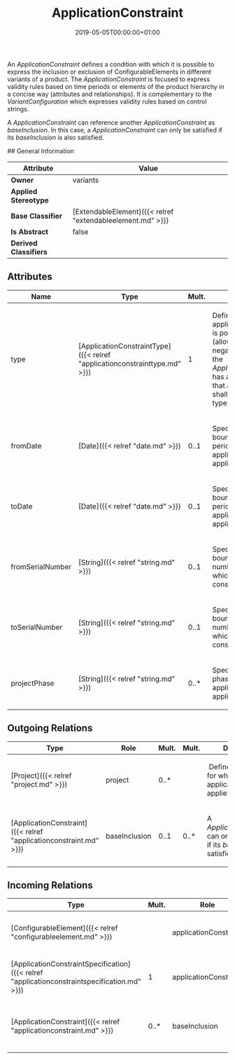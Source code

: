 ﻿---
title: ApplicationConstraint
toc: false
type: specs
date: "2019-05-05T00:00:00+01:00"
draft: false
menu_name: vec120

# Prev/next pager order (if `docs_section_pager` enabled in `params.toml`)
weight: 
---
<html>   <head>     </head>   <body>     <p> An <i>ApplicationConstraint</i> defines a condition with which it is possible to express the inclusion or exclusion of ConfigurableElements in different variants of a product. The <i>ApplicationConstraint </i>is focused to express validity rules based on time periods or elements of the product hierarchy in a concise way (attributes and relationships). It is complementary to the <i>VariantConfiguration</i> which expresses validity rules based on control strings.      </p>      <p> A <i>ApplicationConstraint </i>can reference another <i>ApplicationConstraint</i> as <i>baseInclusion</i>. In this case, a <i>ApplicationConstraint</i> can only be satisfied if its <i>baseInclusion </i>is also satisfied.      </p>  </body> </html>
## General Information

| Attribute               | Value |
|-------------------------|-------|
| **Owner**               | variants |
| **Applied Stereotype**  |   |
| **Base Classifier**     | [ExtendableElement]({{< relref "extendableelement.md" >}})<br/>  |
| **Is Abstract**         | false |
| **Derived Classifiers** |   |


## Attributes
|  Name  |  Type  |  Mult.  |  Description  |  Owning Classifier  |
|--------|--------|---------|---------------|--------------|
|type | [ApplicationConstraintType]({{< relref "applicationconstrainttype.md" >}}) | 1 | <html>   <head>     </head>   <body>     <p> Defines if the application constraint is positive (allowance) or negative (denial). If the <i>ApplicationConstraint </i>has a <i>baseInclusion</i> that <i>baseInclusion</i> shall define the same type.      </p>  </body> </html> | [ApplicationConstraint]({{< relref "applicationconstraint.md" >}}) |
|fromDate | [Date]({{< relref "date.md" >}}) | 0..1 | <html>   <head>     </head>   <body>     <p> Specifies the lower bound of the time period to which the application constraint applies.      </p>  </body> </html> | [ApplicationConstraint]({{< relref "applicationconstraint.md" >}}) |
|toDate | [Date]({{< relref "date.md" >}}) | 0..1 | <html>   <head>     </head>   <body>     <p> Specifies the upper bound of the time period to which the application constraint applies.      </p>  </body> </html> | [ApplicationConstraint]({{< relref "applicationconstraint.md" >}}) |
|fromSerialNumber | [String]({{< relref "string.md" >}}) | 0..1 | <html>   <head>     </head>   <body>     <p> Specifies the lower bound of a serial number range to which the application constraint applies.      </p>  </body> </html> | [ApplicationConstraint]({{< relref "applicationconstraint.md" >}}) |
|toSerialNumber | [String]({{< relref "string.md" >}}) | 0..1 | <html>   <head>     </head>   <body>     <p> Specifies the upper bound of a serial number range to which the application constraint applies.      </p>  </body> </html> | [ApplicationConstraint]({{< relref "applicationconstraint.md" >}}) |
|projectPhase | [String]({{< relref "string.md" >}}) | 0..* | <html>   <head>     </head>   <body>     <p> Specifies the project phases to which the application constraint applies.      </p>  </body> </html> | [ApplicationConstraint]({{< relref "applicationconstraint.md" >}}) |

## Outgoing Relations
|    Type  |   Role   |   Mult.   |   Mult.   |   Description   |
|----------|----------|-----------|-----------|-----------------|
| [Project]({{< relref "project.md" >}}) | project | 0..* |  | <html>   <head>     </head>   <body>     <p> &#160;Defines the projects for which the application constraint applies.      </p>  </body> </html> |
| [ApplicationConstraint]({{< relref "applicationconstraint.md" >}}) | baseInclusion | 0..1 | 0..* | <html>   <head>     </head>   <body>     <p> A <i>ApplicationConstraint </i>can only be satisfied if its <i>baseInclusion </i>is satisfied as well.&#160;      </p>  </body> </html> |
##  Incoming Relations
|    Type  |   Mult.  |   Role    |   Mult.   |   Description  |
|----------|----------|-----------|-----------|----------------|
| [ConfigurableElement]({{< relref "configurableelement.md" >}}) |  | applicationConstraint | 0..* | <html>   <head>     </head>   <body>     <p> References the application constraints that apply to the ConfigurableElement.      </p>  </body> </html> |
| [ApplicationConstraintSpecification]({{< relref "applicationconstraintspecification.md" >}}) | 1 | applicationConstraint | 1..* | Specifies the UsageConstraints that apply to the PartVersion or PartUsages described by the UsageConstraintSpecification.   |
| [ApplicationConstraint]({{< relref "applicationconstraint.md" >}}) | 0..* | baseInclusion | 0..1 | <html>   <head>     </head>   <body>     <p> A <i>ApplicationConstraint </i>can only be satisfied if its <i>baseInclusion </i>is satisfied as well.&#160;      </p>  </body> </html> |
